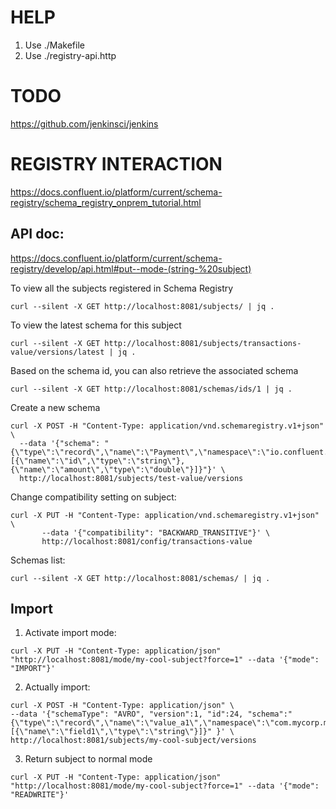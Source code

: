 # HELP

1) Use ./Makefile
2) Use ./registry-api.http

# TODO
https://github.com/jenkinsci/jenkins


# REGISTRY INTERACTION
https://docs.confluent.io/platform/current/schema-registry/schema_registry_onprem_tutorial.html

## API doc:
https://docs.confluent.io/platform/current/schema-registry/develop/api.html#put--mode-(string-%20subject)

To view all the subjects registered in Schema Registry
```
curl --silent -X GET http://localhost:8081/subjects/ | jq .
```

To view the latest schema for this subject
```
curl --silent -X GET http://localhost:8081/subjects/transactions-value/versions/latest | jq .
```

Based on the schema id, you can also retrieve the associated schema
```
curl --silent -X GET http://localhost:8081/schemas/ids/1 | jq .
```

Create a new schema
```
curl -X POST -H "Content-Type: application/vnd.schemaregistry.v1+json" \
  --data '{"schema": "{\"type\":\"record\",\"name\":\"Payment\",\"namespace\":\"io.confluent.examples.clients.basicavro\",\"fields\":[{\"name\":\"id\",\"type\":\"string\"},{\"name\":\"amount\",\"type\":\"double\"}]}"}' \
  http://localhost:8081/subjects/test-value/versions
```

Change compatibility setting on subject:
```
curl -X PUT -H "Content-Type: application/vnd.schemaregistry.v1+json" \
       --data '{"compatibility": "BACKWARD_TRANSITIVE"}' \
       http://localhost:8081/config/transactions-value
```

Schemas list:
```
curl --silent -X GET http://localhost:8081/schemas/ | jq .
```


## Import
1) Activate import mode:
```
curl -X PUT -H "Content-Type: application/json" "http://localhost:8081/mode/my-cool-subject?force=1" --data '{"mode": "IMPORT"}'
```
2) Actually import:
```
curl -X POST -H "Content-Type: application/json" \
--data '{"schemaType": "AVRO", "version":1, "id":24, "schema":"{\"type\":\"record\",\"name\":\"value_a1\",\"namespace\":\"com.mycorp.mynamespace\",\"fields\":[{\"name\":\"field1\",\"type\":\"string\"}]}" }' \
http://localhost:8081/subjects/my-cool-subject/versions
```
3) Return subject to normal mode
```
curl -X PUT -H "Content-Type: application/json" "http://localhost:8081/mode/my-cool-subject?force=1" --data '{"mode": "READWRITE"}'
```
